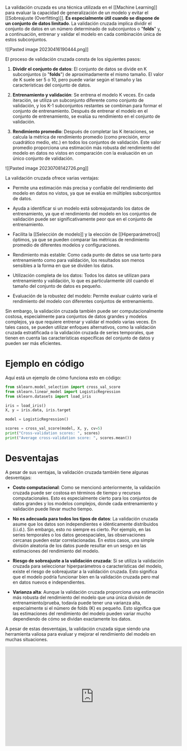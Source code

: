 La validación cruzada es una técnica utilizada en el [[Machine Learning]] para evaluar la capacidad de generalización de un modelo y evitar el [[Sobreajuste (Overfitting)]]. **Es especialmente útil cuando se dispone de un conjunto de datos limitado**. La validación cruzada implica dividir el conjunto de datos en un número determinado de subconjuntos o "**folds**" y, a continuación, entrenar y validar el modelo en cada combinación única de estos subconjuntos.

![[Pasted image 20230416190444.png]]

El proceso de validación cruzada consta de los siguientes pasos:

1.  **Dividir el conjunto de datos**: El conjunto de datos se divide en K subconjuntos (o "**folds**") de aproximadamente el mismo tamaño. El valor de K suele ser 5 o 10, pero puede variar según el tamaño y las características del conjunto de datos.

2.  **Entrenamiento y validación**: Se entrena el modelo K veces. En cada iteración, se utiliza un subconjunto diferente como conjunto de validación, y los K-1 subconjuntos restantes se combinan para formar el conjunto de entrenamiento. Después de entrenar el modelo en el conjunto de entrenamiento, se evalúa su rendimiento en el conjunto de validación.

3.  **Rendimiento promedio**: Después de completar las K iteraciones, se calcula la métrica de rendimiento promedio (como precisión, error cuadrático medio, etc.) en todos los conjuntos de validación. Este valor promedio proporciona una estimación más robusta del rendimiento del modelo en datos no vistos en comparación con la evaluación en un único conjunto de validación.

![[Pasted image 20230708142726.png]]

La validación cruzada ofrece varias ventajas:

-   Permite una estimación más precisa y confiable del rendimiento del modelo en datos no vistos, ya que se evalúa en múltiples subconjuntos de datos.
  
-   Ayuda a identificar si un modelo está sobreajustando los datos de entrenamiento, ya que el rendimiento del modelo en los conjuntos de validación puede ser significativamente peor que en el conjunto de entrenamiento.
  
-   Facilita la [[Selección de modelo]] y la elección de [[Hiperparámetros]] óptimos, ya que se pueden comparar las métricas de rendimiento promedio de diferentes modelos y configuraciones.
  
-  Rendimiento más estable: Como cada punto de datos se usa tanto para entrenamiento como para validación, los resultados son menos sensibles a la forma en que se dividen los datos.

- Utilización completa de los datos: Todos los datos se utilizan para entrenamiento y validación, lo que es particularmente útil cuando el tamaño del conjunto de datos es pequeño.

- Evaluación de la robustez del modelo: Permite evaluar cuánto varía el rendimiento del modelo con diferentes conjuntos de entrenamiento.

Sin embargo, la validación cruzada también puede ser computacionalmente costosa, especialmente para conjuntos de datos grandes y modelos complejos, ya que requiere entrenar y validar el modelo varias veces. En tales casos, se pueden utilizar enfoques alternativos, como la validación cruzada estratificada o la validación cruzada de series temporales, que tienen en cuenta las características específicas del conjunto de datos y pueden ser más eficientes.

# Ejemplo en código

Aquí está un ejemplo de cómo funciona esto en código:

```python
from sklearn.model_selection import cross_val_score
from sklearn.linear_model import LogisticRegression
from sklearn.datasets import load_iris

iris = load_iris()
X, y = iris.data, iris.target

model = LogisticRegression()

scores = cross_val_score(model, X, y, cv=5)
print("Cross-validation scores: ", scores)
print("Average cross-validation score: ", scores.mean())
```

# Desventajas

A pesar de sus ventajas, la validación cruzada también tiene algunas desventajas:

- **Costo computacional**: Como se mencionó anteriormente, la validación cruzada puede ser costosa en términos de tiempo y recursos computacionales. Esto es especialmente cierto para los conjuntos de datos grandes y los modelos complejos, donde cada entrenamiento y validación puede llevar mucho tiempo.

- **No es adecuada para todos los tipos de datos**: La validación cruzada asume que los datos son independientes e idénticamente distribuidos (i.i.d.). Sin embargo, esto no siempre es cierto. Por ejemplo, en las series temporales o los datos geoespaciales, las observaciones cercanas pueden estar correlacionadas. En estos casos, una simple división aleatoria de los datos puede resultar en un sesgo en las estimaciones del rendimiento del modelo.

- **Riesgo de sobreajuste a la validación cruzada**: Si se utiliza la validación cruzada para seleccionar hiperparámetros o características del modelo, existe el riesgo de sobreajustar a la validación cruzada. Esto significa que el modelo podría funcionar bien en la validación cruzada pero mal en datos nuevos e independientes.

- **Varianza alta**: Aunque la validación cruzada proporciona una estimación más robusta del rendimiento del modelo que una única división de entrenamiento/prueba, todavía puede tener una varianza alta, especialmente si el número de folds (K) es pequeño. Esto significa que las estimaciones del rendimiento del modelo pueden variar mucho dependiendo de cómo se dividan exactamente los datos.

A pesar de estas desventajas, la validación cruzada sigue siendo una herramienta valiosa para evaluar y mejorar el rendimiento del modelo en muchas situaciones.


<iframe width="560" height="315" src="https://www.youtube.com/embed/6dbrR-WymjI" title="YouTube video player" frameborder="0" allow="accelerometer; autoplay; clipboard-write; encrypted-media; gyroscope; picture-in-picture; web-share" allowfullscreen></iframe>